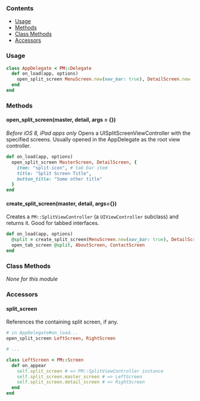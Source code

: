 ### Contents

* [Usage](#usage)
* [Methods](#methods)
* [Class Methods](#class-methods)
* [Accessors](#accessors)

### Usage

```ruby
class AppDelegate < PM::Delegate
  def on_load(app, options)
    open_split_screen MenuScreen.new(nav_bar: true), DetailScreen.new
  end
end
```

### Methods

#### open_split_screen(master, detail, args = {})

*Before iOS 8, iPad apps only*
Opens a UISplitScreenViewController with the specified screens. Usually opened in the AppDelegate as the root view controller.

```ruby
def on_load(app, options)
  open_split_screen MasterScreen, DetailScreen, {
    item: "split-icon", # tab bar item
    title: "Split Screen Title",
    button_title: "Some other title"
  }
end
```

#### create_split_screen(master, detail, args={})

Creates a `PM::SplitViewController` (a `UIViewController` subclass) and returns it. Good for tabbed interfaces.

```ruby
def on_load(app, options)
  @split = create_split_screen(MenuScreen.new(nav_bar: true), DetailScreen)
  open_tab_screen @split, AboutScreen, ContactScreen
end
```

### Class Methods

*None for this module*

### Accessors

#### split_screen

References the containing split screen, if any.

```ruby
# in AppDelegate#on_load...
open_split_screen LeftScreen, RightScreen

# ...

class LeftScreen < PM::Screen
  def on_appear
    self.split_screen # => PM::SplitViewController instance
    self.split_screen.master_screen # => LeftScreen
    self.split_screen.detail_screen # => RightScreen
  end
end
```
